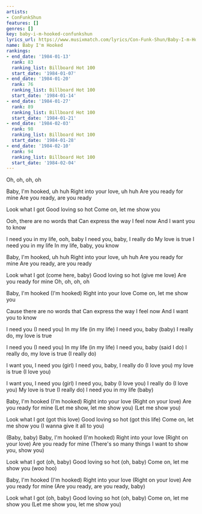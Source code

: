 ```yaml
---
artists:
- ConFunkShun
features: []
genres: []
key: baby-i-m-hooked-confunkshun
lyrics_url: https://www.musixmatch.com/lyrics/Con-Funk-Shun/Baby-I-m-Hooked-Right-Into-Your-Love
name: Baby I'm Hooked
rankings:
- end_date: '1984-01-13'
  rank: 83
  ranking_list: Billboard Hot 100
  start_date: '1984-01-07'
- end_date: '1984-01-20'
  rank: 76
  ranking_list: Billboard Hot 100
  start_date: '1984-01-14'
- end_date: '1984-01-27'
  rank: 89
  ranking_list: Billboard Hot 100
  start_date: '1984-01-21'
- end_date: '1984-02-03'
  rank: 98
  ranking_list: Billboard Hot 100
  start_date: '1984-01-28'
- end_date: '1984-02-10'
  rank: 94
  ranking_list: Billboard Hot 100
  start_date: '1984-02-04'
---
```

Oh, oh, oh, oh

Baby, I'm hooked, uh huh
Right into your love, uh huh
Are you ready for mine
Are you ready, are you ready

Look what I got
Good loving so hot
Come on, let me show you

Ooh, there are no words that
Can express the way I feel now
And I want you to know

I need you in my life, ooh, baby
I need you, baby, I really do
My love is true
I need you in my life
In my life, baby, you know

Baby, I'm hooked, uh huh
Right into your love, uh huh
Are you ready for mine
Are you ready, are you ready

Look what I got (come here, baby)
Good loving so hot (give me love)
Are you ready for mine
Oh, oh, oh, oh

Baby, I'm hooked (I'm hooked)
Right into your love
Come on, let me show you

Cause there are no words that
Can express the way I feel now
And I want you to know

I need you (I need you)
In my life (in my life)
I need you, baby (baby)
I really do, my love is true

I need you (I need you)
In my life (in my life)
I need you, baby (said I do)
I really do, my love is true
(I really do)

I want you, I need you (girl)
I need you, baby, I really do
(I love you) my love is true
(I love you)

I want you, I need you (girl)
I need you, baby (I love you)
I really do (I love you)
My love is true (I really do)
I need you in my life (baby)

Baby, I'm hooked (I'm hooked)
Right into your love
(Right on your love)
Are you ready for mine
(Let me show, let me show you)
(Let me show you)

Look what I got (got this love)
Good loving so hot (got this life)
Come on, let me show you
(I wanna give it all to you)

(Baby, baby)
Baby, I'm hooked (I'm hooked)
Right into your love
(Right on your love)
Are you ready for mine
(There's so many things
I want to show you, show you)

Look what I got (oh, baby)
Good loving so hot (oh, baby)
Come on, let me show you (woo hoo)

Baby, I'm hooked (I'm hooked)
Right into your love
(Right on your love)
Are you ready for mine
(Are you ready, are you ready, baby)

Look what I got (oh, baby)
Good loving so hot (oh, baby)
Come on, let me show you
(Let me show you, let me show you)
